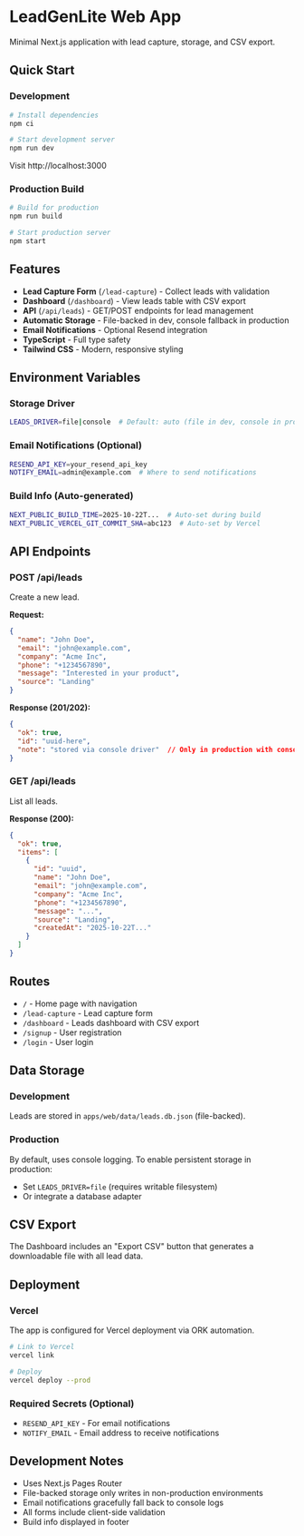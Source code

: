 # LeadGenLite Web App

Minimal Next.js application with lead capture, storage, and CSV export.

## Quick Start

### Development

```bash
# Install dependencies
npm ci

# Start development server
npm run dev
```

Visit http://localhost:3000

### Production Build

```bash
# Build for production
npm run build

# Start production server
npm start
```

## Features

- **Lead Capture Form** (`/lead-capture`) - Collect leads with validation
- **Dashboard** (`/dashboard`) - View leads table with CSV export
- **API** (`/api/leads`) - GET/POST endpoints for lead management
- **Automatic Storage** - File-backed in dev, console fallback in production
- **Email Notifications** - Optional Resend integration
- **TypeScript** - Full type safety
- **Tailwind CSS** - Modern, responsive styling

## Environment Variables

### Storage Driver
```bash
LEADS_DRIVER=file|console  # Default: auto (file in dev, console in prod)
```

### Email Notifications (Optional)
```bash
RESEND_API_KEY=your_resend_api_key
NOTIFY_EMAIL=admin@example.com  # Where to send notifications
```

### Build Info (Auto-generated)
```bash
NEXT_PUBLIC_BUILD_TIME=2025-10-22T...  # Auto-set during build
NEXT_PUBLIC_VERCEL_GIT_COMMIT_SHA=abc123  # Auto-set by Vercel
```

## API Endpoints

### POST /api/leads
Create a new lead.

**Request:**
```json
{
  "name": "John Doe",
  "email": "john@example.com",
  "company": "Acme Inc",
  "phone": "+1234567890",
  "message": "Interested in your product",
  "source": "Landing"
}
```

**Response (201/202):**
```json
{
  "ok": true,
  "id": "uuid-here",
  "note": "stored via console driver"  // Only in production with console driver
}
```

### GET /api/leads
List all leads.

**Response (200):**
```json
{
  "ok": true,
  "items": [
    {
      "id": "uuid",
      "name": "John Doe",
      "email": "john@example.com",
      "company": "Acme Inc",
      "phone": "+1234567890",
      "message": "...",
      "source": "Landing",
      "createdAt": "2025-10-22T..."
    }
  ]
}
```

## Routes

- `/` - Home page with navigation
- `/lead-capture` - Lead capture form
- `/dashboard` - Leads dashboard with CSV export
- `/signup` - User registration
- `/login` - User login

## Data Storage

### Development
Leads are stored in `apps/web/data/leads.db.json` (file-backed).

### Production
By default, uses console logging. To enable persistent storage in production:
- Set `LEADS_DRIVER=file` (requires writable filesystem)
- Or integrate a database adapter

## CSV Export

The Dashboard includes an "Export CSV" button that generates a downloadable file with all lead data.

## Deployment

### Vercel

The app is configured for Vercel deployment via ORK automation.

```bash
# Link to Vercel
vercel link

# Deploy
vercel deploy --prod
```

### Required Secrets (Optional)
- `RESEND_API_KEY` - For email notifications
- `NOTIFY_EMAIL` - Email address to receive notifications

## Development Notes

- Uses Next.js Pages Router
- File-backed storage only writes in non-production environments
- Email notifications gracefully fall back to console logs
- All forms include client-side validation
- Build info displayed in footer
